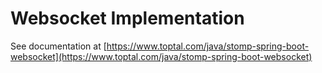 # Websocket Implementation

See documentation
at [https://www.toptal.com/java/stomp-spring-boot-websocket](https://www.toptal.com/java/stomp-spring-boot-websocket)